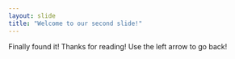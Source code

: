 ```yaml
---
layout: slide
title: "Welcome to our second slide!"
---
```

Finally found it!
Thanks for reading!
Use the left arrow to go back!
